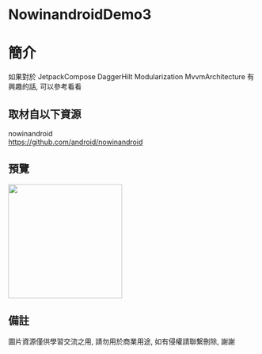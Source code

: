 # NowinandroidDemo3

簡介
==================================
如果對於 JetpackCompose DaggerHilt Modularization MvvmArchitecture 有興趣的話, 可以參考看看                               

取材自以下資源
--------
nowinandroid           
https://github.com/android/nowinandroid                                                                                                                   
                                                                                                                                                                       
預覽
--------
<p align="left">
  <img src="https://i.imgur.com/FUTn7dk.png" width="230"/>
</p> 

備註
--------
圖片資源僅供學習交流之用, 請勿用於商業用途, 如有侵權請聯繫刪除, 謝謝   
